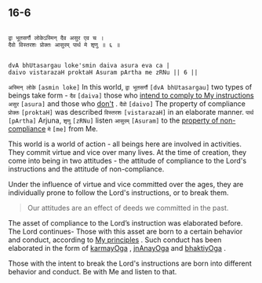 ## 16-6


```shloka-sa

द्वा भूतसर्गौ लोकेऽस्मिन् दैव असुर एव च ।
दैवो विस्तरशः प्रोक्तः आसुरम् पार्थ मे शृणु ॥ ६ ॥

```
```shloka-sa-hk

dvA bhUtasargau loke'smin daiva asura eva ca |
daivo vistarazaH proktaH Asuram pArtha me zRNu || 6 ||

```
`अस्मिन् लोके` `[asmin loke]` In this world, `द्वा भूतसर्गौ` `[dvA bhUtasargau]` two types of beings take form - `दैव` `[daiva]` those who 
[intend to comply to My instructions](deva_asura) `असुर` `[asura]` and those who 
[don't](deva_asura)
. `दैवो` `[daivo]` The property of compliance `प्रोक्तः` `[proktaH]` was described `विस्तरशः` `[vistarazaH]` in an elaborate manner. `पार्थ` `[pArtha]` Arjuna, `शृणु` `[zRNu]` listen `आसुरम्` `[Asuram]` to the 
[property of non-compliance](deva_asura) `मे` `[me]` from Me.

This world is a world of action - all beings here are involved in activities. They commit virtue and vice over many lives. At the time of creation, they come into being in two attitudes - the attitude of compliance to the Lord's instructions and the attitude of non-compliance. 

Under the influence of virtue and vice committed over the ages, they are individually prone to follow the Lord's instructions, or to break them.



<a name='applnote_203'></a>
> Our attitudes are an effect of deeds we committed in the past.



The asset of compliance to the Lord’s instruction was elaborated before. The Lord continues- Those with this asset are born to a certain behavior and conduct, according to 
[My principles](_16-1_to_16-3)
. Such conduct has been elaborated in the form of 
[karmayOga](karmayoga)
, 
[jnAnayOga](jnAnayOga_a_defn)
 and 
[bhaktiyOga](bhakti_a_defn)
.

Those with the intent to break the Lord's instructions are born into different behavior and conduct. Be with Me and listen to that.


